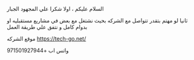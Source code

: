 السلام عليكم ، اولا شكرا علي المجهود الجبار 

ثانيا لو مهتم بتقدر تتواصل مع الشركه بحيث نشتغل مع بعض في مشاريع مستقبليه او بدوام كامل و نتفق علي طريقة العمل

موقع الشركه
https://tech-go.net/

واتس اب
+971501927944